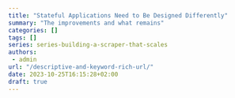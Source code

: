 ```yaml
---
title: "Stateful Applications Need to Be Designed Differently"
summary: "The improvements and what remains"
categories: []
tags: []
series: series-building-a-scraper-that-scales
authors:
 - admin
url: "/descriptive-and-keyword-rich-url/"
date: 2023-10-25T16:15:28+02:00
draft: true
---
```


